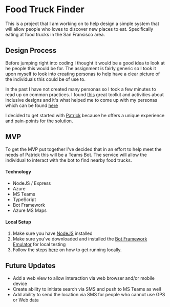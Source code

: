# Food Truck Finder

This is a project that I am working on to help design a simple system that will allow people who loves to discover new places to eat. Specifically eating at food trucks in the San Fransisco area.

## Design Process

Before jumping right into coding I thought it would be a good idea to look at he people this would be for. The assignment is fairly generic so I took it upon myself to look into creating personas to help have a clear picture of the individuals this could be of use to. 

In the past I have not created many personas so I took a few minutes to read up on common practices. I found [this](https://www.microsoft.com/design) great toolkit and activities about inclusive designs and it's what helped me to come up with my personas which can be found [here](docs/personas/)

I decided to get started with [Patrick](docs/personas/patrick.md) because he offers a unique experience and pain-points for the solution. 

## MVP

To get the MVP put together I've decided that in an effort to help meet the needs of Patrick this will be a Teams Bot. The service will allow the individual to interact with the bot to find nearby food trucks.

#### Technology

* NodeJS / Express
* Azure
* MS Teams
* TypeScript
* Bot Framework
* Azure MS Maps

#### Local Setup

1. Make sure you have [NodeJS](https://nodejs.org/en/download/) installed
2. Make sure you've downloaded and installed the [Bot Framework Emulator](https://github.com/Microsoft/BotFramework-Emulator/releases/tag/v4.9.0) for local testing
3. Follow the steps [here](https://docs.microsoft.com/en-us/azure/bot-service/bot-service-debug-emulator?view=azure-bot-service-4.0&tabs=javascript) on how to get running locally.

## Future Updates

* Add a web view to allow interaction via web browser and/or mobile device 
* Create ability to initiate search via SMS and push to MS Teams as well
* Add ability to send the location via SMS for people who cannot use GPS or Web data